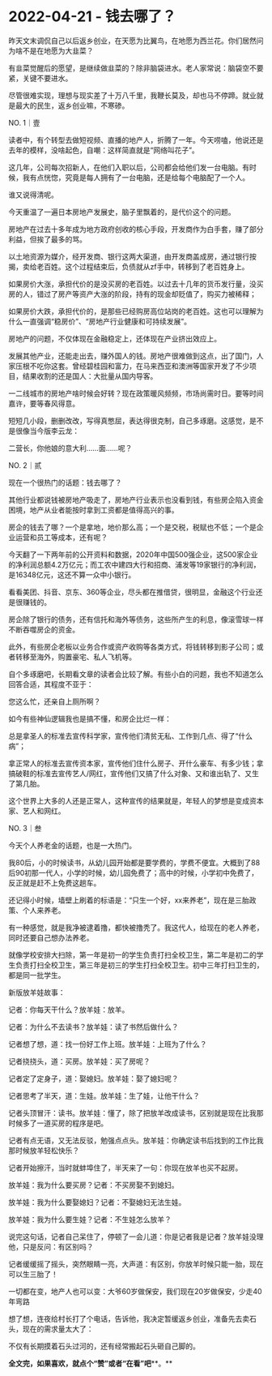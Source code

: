 # 2022-04-21 - 钱去哪了？

昨天文末调侃自己以后返乡创业，在天愿为比翼鸟，在地愿为西兰花。你们居然问为啥不是在地愿为大韭菜？

有韭菜觉醒后的愿望，是继续做韭菜的？除非脑袋进水。老人家常说：脑袋空不要紧，关键不要进水。

尽管很难实现，理想与现实差了十万八千里，我鞭长莫及，却也马不停蹄。就业就是最大的民生，返乡创业嘛，不寒碜。

NO. 1｜壹

读者中，有个转型去做短视频、直播的地产人，折腾了一年。今天唠嗑，他说还是去年的模样，没啥起色，自嘲：这样简直就是“网络叫花子”。

这几年，公司每次招新人，在他们入职以后，公司都会给他们发一台电脑。有时候，我有点恍惚，究竟是每人拥有了一台电脑，还是给每个电脑配了一个人。

谁又说得清呢。

今天重温了一遍日本房地产发展史，脑子里飘着的，是代价这个的问题。

房地产在过去十多年成为地方政府创收的核心手段，开发商作为白手套，赚了部分利益，但挨了最多的骂。

以土地资源为媒介，经开发商、银行这两大渠道，由开发商盖成房，通过银行按揭，卖给老百姓。这个过程结束后，负债就从zf手中，转移到了老百姓身上。

如果房价大涨，承担代价的是没买房的老百姓。以过去十几年的货币发行量，没买房的人，错过了房产等资产大涨的阶段，持有的现金却贬值了，购买力被稀释；

如果房价大跌，承担代价的，是那些已经购房高位站岗的老百姓。这也可以理解为什么一直强调“稳房价”、“房地产行业健康和可持续发展”。

房地产的问题，不仅体现在金融稳定上，还体现在产业挤出效应上。

发展其他产业，还能走出去，赚外国人的钱。房地产很难做到这点，出了国门，人家压根不吃你这套。曾经碧桂园和富力，在马来西亚和澳洲等国家开发了不少项目，结果收割的还是国人：大批量从国内导客。

一二线城市的房地产啥时候会好转？现在政策暖风频频，市场尚需时日。要等时间嘉许，要等春风得意。

短短几小段，删删改改，写得真憋屈，表达得很克制，自己多琢磨。这感觉，是不是很像当今版李云龙：

二营长，你他娘的意大利……面……呢？

NO. 2｜贰

现在一个很热门的话题：钱去哪了？

其他行业都说钱被房地产吸走了，房地产行业表示也没看到钱，有些房企陷入资金困境，地产从业者能按时拿到工资都是值得高兴的事。

房企的钱去了哪？一个是拿地，地价那么高；一个是交税，税赋也不低；一个是企业运营和员工等成本，还有呢？

今天翻了一下两年前的公开资料和数据，2020年中国500强企业，这500家企业的净利润总额4.2万亿元；而工农中建四大行和招商、浦发等19家银行的净利润，是16348亿元，这还不算一众中小银行。

看看美团、抖音、京东、360等企业，尽头都在推借贷，很明显，金融这个行业还是很赚钱的。

房企除了银行的债务，还有信托和海外等债务，这些所产生的利息，像滚雪球一样不断吞噬房企的资金。

此外，有些房企老板以业务合作或资产收购等各类方式，将钱转移到影子公司；或者转移至海外，购置豪宅、私人飞机等。

自个多琢磨吧，长期看文章的读者会比较了解。有些小白的问题，我也不知道怎么回答合适，其程度不亚于：

您这么忙，还亲自上厕所啊？

如今有些神仙逻辑我也是搞不懂，和房企比烂一样：

总是拿圣人的标准去宣传科学家，宣传他们清贫无私、工作到几点、得了“什么病”；

拿正常人的标准去宣传资本家，宣传他们住什么房子、开什么豪车、有多少钱；拿搞破鞋的标准去宣传艺人/网红，宣传他们又搞了什么对象、又和谁出轨了、又生了第几胎。

这个世界上大多的人还是正常人，这种宣传的结果就是，年轻人的梦想是变成资本家、艺人和网红。

NO. 3｜叁

今天个人养老金的话题，也是一大热门。

我80后，小的时候读书，从幼儿园开始都是要学费的，学费不便宜。大概到了88后90初那一代人，小学的时候，幼儿园免费了；高中的时候，小学初中免费了，反正就是赶不上免费这趟车。

还记得小时候，墙壁上刷着的标语是：“只生一个好，xx来养老”，现在是三胎政策、个人来养老。

有一种感觉，就是我净被逮着撸，都快被撸秃了。我这代人，给现在的老人养老，同时还要自己想办法养老。

就像学校安排大扫除，第一年是初一的学生负责打扫全校卫生，第二年是初二的学生负责打扫全校卫生，第三年是初三的学生打扫全校卫生。初中三年打扫卫生的，都是同一批学生。

新版放羊娃故事：

记者：你每天干什么？放羊娃：放羊。

记者：为什么不去读书？放羊娃：读了书然后做什么？

记者想了想，道：找一份好工作上班。放羊娃：上班为了什么？

记者挠挠头，道：买房。放羊娃：买了房呢？

记者定了定身子，道：娶媳妇。放羊娃：娶了媳妇呢？

记者思考了半天，道：生娃。放羊娃：生了娃，让他干什么？

记者头顶冒汗：读书。放羊娃：懂了，除了把放羊改成读书，区别就是现在比我那时候多了一道买房的程序是吧。

记者有点无语，又无法反驳，勉强点点头。放羊娃：你确定读书后找到的工作比我那时候放羊轻松快乐？

记者开始擦汗，当时就蚌埠住了，半天来了一句：你现在放羊也买不起房。

放羊娃：我为什么要买房？记者：不买房娶不到媳妇。

放羊娃：我为什么要娶媳妇？记者：不娶媳妇无法生娃。

放羊娃：我为什么要生娃？记者：不生娃怎么放羊？

说完这句话，记者自己呆住了，停顿了一会儿道：你是记者我是记者？放羊娃没理他，只是反问：有区别吗？

记者缓缓摇了摇头，突然眼睛一亮，大声道：有区别，你放羊时候只能一胎，现在可以生三胎了！

一切都在变，地产人也可以变：大爷60岁做保安，我们现在20岁做保安，少走40年弯路

想了想，连夜给村长打了个电话，告诉他，我决定暂缓返乡创业，准备先去卖石头，现在的需求量太大了：

不仅有长期摸着石头过河的，还有经常搬起石头砸自己脚的。

**全文完，如果喜欢，就点个“赞”或者“在看”吧****。**